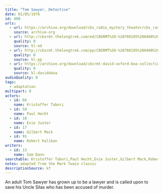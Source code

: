 ```yaml
---
title: "Tom Sawyer, Detective"
date: 01/05/1976
id: 408
urls: 
  - url: https://archive.org/download/cbs_radio_mystery_theater/cbs_radio_mystery_theater-0401-0450.zip/cbs_radio_mystery_theater-0401-0450%2Fcbsrmt_0408_tom_sawyer_detective.mp3
    source: archive-org
  - url: http://cbsrmt.thelongtrek.com/ed/CBSRMT%20-%20760105%200408%20Tom%20Sawyer,%20Detective_ed.mp3
    quality: 0
    source: kl-ed
  - url: http://cbsrmt.thelongtrek.com/pp/CBSRMT%20-%20760105%200408%20Tom%20Sawyer,%20Detective_pp.mp3
    quality: 0
    source: kl-pp
  - url: https://archive.org/download/cbsrmt-david-oxford-boa-collection/CBSRMT-760105-0408-Tom-Sawyer,-Detective-(128-44)_KIXI-{BoA}.mp3
    quality: 0
    source: kl-davidoboa
audioQuality: 0
tags: 
  - adaptation
multipart: 0
actors:  
  - id: 66
    name: Kristoffer Tabori  
  - id: 58
    name: Paul Hecht  
  - id: 10
    name: Evie Juster  
  - id: 17
    name: Gilbert Mack  
  - id: 91
    name: Robert Kaliban
writers:  
  - id: 13
    name: Sam Dann
searchable: Kristoffer Tabori,Paul Hecht,Evie Juster,Gilbert Mack,Robert Kaliban Sam Dann
notes: adapted from the Mark Twain classic
descriptionSource: kf
---
```

An adult Tom Sawyer has grown up to be a lawyer and is called upon to save his Uncle Silas who has been accused of murder.